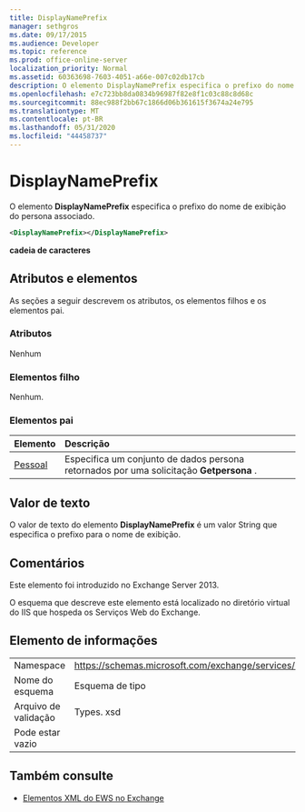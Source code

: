 ```yaml
---
title: DisplayNamePrefix
manager: sethgros
ms.date: 09/17/2015
ms.audience: Developer
ms.topic: reference
ms.prod: office-online-server
localization_priority: Normal
ms.assetid: 60363698-7603-4051-a66e-007c02db17cb
description: O elemento DisplayNamePrefix especifica o prefixo do nome de exibição do persona associado.
ms.openlocfilehash: e7c723bb8da0834b96987f82e8f1c03c88c8d68c
ms.sourcegitcommit: 88ec988f2bb67c1866d06b361615f3674a24e795
ms.translationtype: MT
ms.contentlocale: pt-BR
ms.lasthandoff: 05/31/2020
ms.locfileid: "44458737"
---
```

# <a name="displaynameprefix"></a>DisplayNamePrefix

O elemento **DisplayNamePrefix** especifica o prefixo do nome de exibição do persona associado. 
  
```xml
<DisplayNamePrefix></DisplayNamePrefix>
```

 **cadeia de caracteres**
## <a name="attributes-and-elements"></a>Atributos e elementos

As seções a seguir descrevem os atributos, os elementos filhos e os elementos pai.
  
### <a name="attributes"></a>Atributos

Nenhum
  
### <a name="child-elements"></a>Elementos filho

Nenhum.
  
### <a name="parent-elements"></a>Elementos pai

|**Elemento**|**Descrição**|
|:-----|:-----|
|[Pessoal](persona.md) <br/> |Especifica um conjunto de dados persona retornados por uma solicitação **Getpersona** .  <br/> |
   
## <a name="text-value"></a>Valor de texto

O valor de texto do elemento **DisplayNamePrefix** é um valor String que especifica o prefixo para o nome de exibição. 
  
## <a name="remarks"></a>Comentários

Este elemento foi introduzido no Exchange Server 2013.
  
O esquema que descreve este elemento está localizado no diretório virtual do IIS que hospeda os Serviços Web do Exchange.
  
## <a name="element-information"></a>Elemento de informações

|||
|:-----|:-----|
|Namespace  <br/> |https://schemas.microsoft.com/exchange/services/2006/types  <br/> |
|Nome do esquema  <br/> |Esquema de tipo  <br/> |
|Arquivo de validação  <br/> |Types. xsd  <br/> |
|Pode estar vazio  <br/> ||
   
## <a name="see-also"></a>Também consulte

- [Elementos XML do EWS no Exchange](ews-xml-elements-in-exchange.md)

